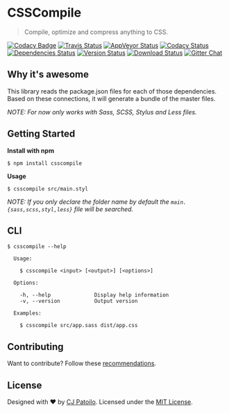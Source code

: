 # CSSCompile

> Compile, optimize and compress anything to CSS.

[![Codacy Badge](https://api.codacy.com/project/badge/Grade/acd168808f5445de9c7a859ccfa141c7)](https://www.codacy.com/app/cjpatoilo/csscompile?utm_source=github.com&utm_medium=referral&utm_content=cjpatoilo/csscompile&utm_campaign=badger)
[![Travis Status](https://travis-ci.org/cjpatoilo/csscompile.svg?branch=master)](https://travis-ci.org/cjpatoilo/csscompile?branch=master)
[![AppVeyor Status](https://ci.appveyor.com/api/projects/status/ddvb3deetsy4hbus?svg=true)](https://ci.appveyor.com/project/cjpatoilo/csscompile)
[![Codacy Status](https://img.shields.io/codacy/grade/acd168808f5445de9c7a859ccfa141c7/master.svg)](https://www.codacy.com/app/cjpatoilo/csscompile/dashboard)
[![Dependencies Status](https://david-dm.org/cjpatoilo/csscompile.svg)](https://david-dm.org/cjpatoilo/csscompile)
[![Version Status](https://badge.fury.io/js/csscompile.svg)](https://www.npmjs.com/package/csscompile)
[![Download Status](https://img.shields.io/npm/dt/csscompile.svg)](https://www.npmjs.com/package/csscompile)
[![Gitter Chat](https://img.shields.io/badge/gitter-join_the_chat-4cc61e.svg)](https://gitter.im/cjpatoilo/csscompile)


## Why it's awesome

This library reads the package.json files for each of those dependencies. Based on these connections, it will generate a bundle of the master files.

*NOTE: For now only works with Sass, SCSS, Stylus and Less files.*


## Getting Started

**Install with npm**

```
$ npm install csscompile
```

**Usage**

```
$ csscompile src/main.styl
```

*NOTE: If you only declare the folder name by default the `main.{sass,scss,styl,less}` file will be searched.*


## CLI

```
$ csscompile --help

  Usage:

    $ csscompile <input> [<output>] [<options>]

  Options:

    -h, --help              Display help information
    -v, --version           Output version

  Examples:

    $ csscompile src/app.sass dist/app.css
```



## Contributing

Want to contribute? Follow these [recommendations](https://github.com/cjpatoilo/csscompile/blob/master/.github/contributing.md).


## License

Designed with ♥ by [CJ Patoilo](http://twitter.com/cjpatoilo). Licensed under the [MIT License](http://cjpatoilo.mit-license.org).
